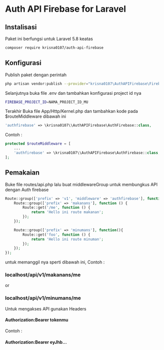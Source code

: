 ﻿# Auth API Firebase for Laravel
## Instalisasi

Paket ini berfungsi untuk Laravel 5.8 keatas
```bash
composer require krisna0107/auth-api-firebase
```

## Konfigurasi

Publish paket dengan perintah
```bash
php artisan vendor:publish --provider="krisna0107\AuthAPIFirebase\FirebaseAuthProvider" --tag=config
```
Selanjutnya buka file .env dan tambahkan konfigurasi project id nya
```bash
FIREBASE_PROJECT_ID=NAMA_PROJECT_ID_MU 
```
Terakhir Buka file App/Http/Kernel.php dan tambahkan kode pada $routeMiddleware dibawah ini
```php
'authfirebase' => \krisna0107\\AuthAPIFirebase\AuthFirebase::class,
```
Contoh :
```php
protected $routeMiddleware = [
    ...
    'authfirebase' => \krisna0107\\AuthAPIFirebase\AuthFirebase::class,
];
```

## Pemakaian
Buke file routes/api.php lalu buat middlewareGroup untuk membungkus API dengan Auth firebase
```php
Route::group(['prefix' => 'v1', 'middleware' => 'authfirebase'], function(){ // v1 ini routeGroup untuk membungkus Api dengan Auth firebase
    Route::group(['prefix' => 'makanans'], function () {
        Route::get('/me', function () {
            return 'Hello ini route makanan';
        });
    });

    Route::group(['prefix' => 'minumans'], function(){
        Route::get('foo', function () {
            return 'Hello ini route minuman';
        });
    });
});
```
untuk memanggil nya sperti dibawah ini, Contoh :

### localhost/api/v1/makanans/me
or
### localhost/api/v1/minumans/me

Untuk mengakses API gunakan Headers
#### Authorization:Bearer tokenmu

Contoh :
#### Authorization:Bearer eyJhb...
